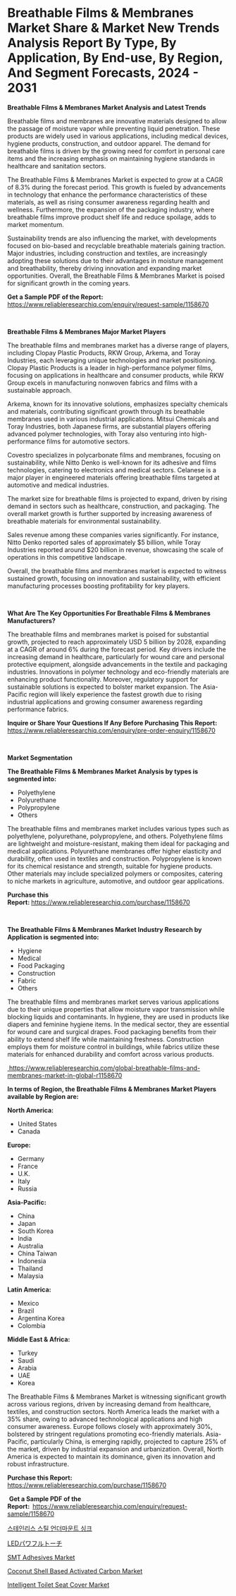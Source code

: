 <p><h1>Breathable Films & Membranes Market Share & Market New Trends Analysis Report By Type, By Application, By End-use, By Region, And Segment Forecasts, 2024 - 2031</h1></p><p><strong>Breathable Films & Membranes Market Analysis and Latest Trends</strong></p>
<p><p>Breathable films and membranes are innovative materials designed to allow the passage of moisture vapor while preventing liquid penetration. These products are widely used in various applications, including medical devices, hygiene products, construction, and outdoor apparel. The demand for breathable films is driven by the growing need for comfort in personal care items and the increasing emphasis on maintaining hygiene standards in healthcare and sanitation sectors.</p><p>The Breathable Films & Membranes Market is expected to grow at a CAGR of 8.3% during the forecast period. This growth is fueled by advancements in technology that enhance the performance characteristics of these materials, as well as rising consumer awareness regarding health and wellness. Furthermore, the expansion of the packaging industry, where breathable films improve product shelf life and reduce spoilage, adds to market momentum.</p><p>Sustainability trends are also influencing the market, with developments focused on bio-based and recyclable breathable materials gaining traction. Major industries, including construction and textiles, are increasingly adopting these solutions due to their advantages in moisture management and breathability, thereby driving innovation and expanding market opportunities. Overall, the Breathable Films & Membranes Market is poised for significant growth in the coming years.</p></p>
<p><strong>Get a Sample PDF of the Report:&nbsp;</strong> <a href="https://www.reliableresearchiq.com/enquiry/request-sample/1158670">https://www.reliableresearchiq.com/enquiry/request-sample/1158670</a></p>
<p>&nbsp;</p>
<p><strong>Breathable Films & Membranes Major Market Players</strong></p>
<p><p>The breathable films and membranes market has a diverse range of players, including Clopay Plastic Products, RKW Group, Arkema, and Toray Industries, each leveraging unique technologies and market positioning. Clopay Plastic Products is a leader in high-performance polymer films, focusing on applications in healthcare and consumer products, while RKW Group excels in manufacturing nonwoven fabrics and films with a sustainable approach.</p><p>Arkema, known for its innovative solutions, emphasizes specialty chemicals and materials, contributing significant growth through its breathable membranes used in various industrial applications. Mitsui Chemicals and Toray Industries, both Japanese firms, are substantial players offering advanced polymer technologies, with Toray also venturing into high-performance films for automotive sectors.</p><p>Covestro specializes in polycarbonate films and membranes, focusing on sustainability, while Nitto Denko is well-known for its adhesive and films technologies, catering to electronics and medical sectors. Celanese is a major player in engineered materials offering breathable films targeted at automotive and medical industries.</p><p>The market size for breathable films is projected to expand, driven by rising demand in sectors such as healthcare, construction, and packaging. The overall market growth is further supported by increasing awareness of breathable materials for environmental sustainability.</p><p>Sales revenue among these companies varies significantly. For instance, Nitto Denko reported sales of approximately $5 billion, while Toray Industries reported around $20 billion in revenue, showcasing the scale of operations in this competitive landscape.</p><p>Overall, the breathable films and membranes market is expected to witness sustained growth, focusing on innovation and sustainability, with efficient manufacturing processes boosting profitability for key players.</p></p>
<p>&nbsp;</p>
<p><strong>What Are The Key Opportunities For Breathable Films & Membranes Manufacturers?</strong></p>
<p><p>The breathable films and membranes market is poised for substantial growth, projected to reach approximately USD 5 billion by 2028, expanding at a CAGR of around 6% during the forecast period. Key drivers include the increasing demand in healthcare, particularly for wound care and personal protective equipment, alongside advancements in the textile and packaging industries. Innovations in polymer technology and eco-friendly materials are enhancing product functionality. Moreover, regulatory support for sustainable solutions is expected to bolster market expansion. The Asia-Pacific region will likely experience the fastest growth due to rising industrial applications and growing consumer awareness regarding performance fabrics.</p></p>
<p><strong>Inquire or Share Your Questions If Any Before Purchasing This Report:</strong> <a href="https://www.reliableresearchiq.com/enquiry/pre-order-enquiry/1158670">https://www.reliableresearchiq.com/enquiry/pre-order-enquiry/1158670</a></p>
<p>&nbsp;</p>
<p><strong>Market Segmentation</strong></p>
<p><strong>The Breathable Films & Membranes Market Analysis by types is segmented into:</strong></p>
<p><ul><li>Polyethylene</li><li>Polyurethane</li><li>Polypropylene</li><li>Others</li></ul></p>
<p><p>The breathable films and membranes market includes various types such as polyethylene, polyurethane, polypropylene, and others. Polyethylene films are lightweight and moisture-resistant, making them ideal for packaging and medical applications. Polyurethane membranes offer higher elasticity and durability, often used in textiles and construction. Polypropylene is known for its chemical resistance and strength, suitable for hygiene products. Other materials may include specialized polymers or composites, catering to niche markets in agriculture, automotive, and outdoor gear applications.</p></p>
<p><strong>Purchase this Report:&nbsp;</strong><a href="https://www.reliableresearchiq.com/purchase/1158670">https://www.reliableresearchiq.com/purchase/1158670</a></p>
<p>&nbsp;</p>
<p><strong>The Breathable Films & Membranes Market Industry Research by Application is segmented into:</strong></p>
<p><ul><li>Hygiene</li><li>Medical</li><li>Food Packaging</li><li>Construction</li><li>Fabric</li><li>Others</li></ul></p>
<p><p>The breathable films and membranes market serves various applications due to their unique properties that allow moisture vapor transmission while blocking liquids and contaminants. In hygiene, they are used in products like diapers and feminine hygiene items. In the medical sector, they are essential for wound care and surgical drapes. Food packaging benefits from their ability to extend shelf life while maintaining freshness. Construction employs them for moisture control in buildings, while fabrics utilize these materials for enhanced durability and comfort across various products.</p></p>
<p><a href="https://www.reliableresearchiq.com/global-breathable-films-and-membranes-market-in-global-r1158670">&nbsp;https://www.reliableresearchiq.com/global-breathable-films-and-membranes-market-in-global-r1158670</a></p>
<p><strong>In terms of Region, the Breathable Films & Membranes Market Players available by Region are:</strong></p>
<p>
    <p> <strong> North America: </strong>
        <ul>
            <li>United States</li>
            <li>Canada</li>
        </ul>
        </p> 
    <p> <strong> Europe: </strong>
        <ul>
            <li>Germany</li>
            <li>France</li>
            <li>U.K.</li>
            <li>Italy</li>
            <li>Russia</li>
        </ul>
        </p> 
    <p> <strong> Asia-Pacific: </strong>
        <ul>
            <li>China</li>
            <li>Japan</li>
            <li>South Korea</li>
            <li>India</li>
            <li>Australia</li>
            <li>China Taiwan</li>
            <li>Indonesia</li>
            <li>Thailand</li>
            <li>Malaysia</li>
        </ul>
        </p> 
    <p> <strong> Latin America: </strong>
        <ul>
            <li>Mexico</li>
            <li>Brazil</li>
            <li>Argentina Korea</li>
            <li>Colombia</li>
        </ul>
        </p> 
    <p> <strong> Middle East & Africa: </strong>
        <ul>
            <li>Turkey</li>
            <li>Saudi</li>
            <li>Arabia</li>
            <li>UAE</li>
            <li>Korea</li>
        </ul>
    </p>
    </p>
<p><p>The Breathable Films & Membranes Market is witnessing significant growth across various regions, driven by increasing demand from healthcare, textiles, and construction sectors. North America leads the market with a 35% share, owing to advanced technological applications and high consumer awareness. Europe follows closely with approximately 30%, bolstered by stringent regulations promoting eco-friendly materials. Asia-Pacific, particularly China, is emerging rapidly, projected to capture 25% of the market, driven by industrial expansion and urbanization. Overall, North America is expected to maintain its dominance, given its innovation and robust infrastructure.</p></p>
<p><strong>Purchase this Report: </strong><a href="https://www.reliableresearchiq.com/purchase/1158670">https://www.reliableresearchiq.com/purchase/1158670</a></p>
<p>&nbsp;<strong>Get a Sample PDF of the Report:&nbsp;&nbsp;</strong><a href="https://www.reliableresearchiq.com/enquiry/request-sample/1158670">https://www.reliableresearchiq.com/enquiry/request-sample/1158670</a></p>
<p><strong></strong></p>
<p><p><a href="https://medium.com/@melodyfunk1988/stainless-steel-undermount-sink-market-%EC%9D%98-%EA%B8%80%EB%A1%9C%EB%B2%8C-%EC%8B%9C%EC%9E%A5-%EA%B0%9C%EC%9A%94%EB%8A%94-%EC%A0%84-%EC%84%B8%EA%B3%84-%EB%B0%8F-%EC%A3%BC%EC%9A%94-%EC%8B%9C%EC%9E%A5%EC%9D%98-%EC%82%B0%EC%97%85%EC%97%90-%EC%98%81%ED%96%A5%EC%9D%84-%EB%AF%B8%EC%B9%98%EB%8A%94-%EC%A3%BC%EC%9A%94-%ED%8A%B8%EB%A0%8C%EB%93%9C%EC%97%90-%EB%8C%80%ED%95%9C-%EB%8F%85%ED%8A%B9%ED%95%9C-%EA%B4%80%EC%A0%90%EC%9D%84-04c6077c7e8d">스테인리스 스틸 언더마운트 싱크</a></p><p><a href="https://medium.com/@carengczpoe/led-powerful-torchs-market-%E3%81%AF-%E3%82%B3%E3%82%B9%E3%83%88%E7%AE%A1%E7%90%86%E3%81%A8%E5%8A%B9%E7%8E%87%E5%90%91%E4%B8%8A%E3%82%92%E5%84%AA%E5%85%88%E3%81%97%E3%81%BE%E3%81%99-%E3%81%95%E3%82%89%E3%81%AB-%E5%A0%B1%E5%91%8A%E6%9B%B8%E3%81%AF%E5%B8%82%E5%A0%B4%E3%81%AE%E9%9C%80%E8%A6%81%E9%9D%A2%E3%81%A8%E4%BE%9B%E7%B5%A6%E9%9D%A2%E3%81%AE%E4%B8%A1%E6%96%B9%E3%82%92%E3%82%AB%E3%83%90%E3%83%BC%E3%81%97%E3%81%A6%E3%81%84%E3%81%BE%E3%81%99-led-powerful-torchs-de9e26a6f247">LEDパワフルトーチ</a></p><p><a href="https://issuu.com/reportprime-2/docs/smt-adhesives-market-size-2030.pptx_673debd2661907">SMT Adhesives Market</a></p><p><a href="https://issuu.com/reportprime-2/docs/coconut-shell-based-activated-carbo_ca116cbf2ad672">Coconut Shell Based Activated Carbon Market</a></p><p><a href="https://www.linkedin.com/pulse/intelligent-toilet-seat-cover-market-indicators-size-regional-zrose?trackingId=Rv5YVLrqSV687RTFEo7CwQ%3D%3D">Intelligent Toilet Seat Cover Market</a></p></p>